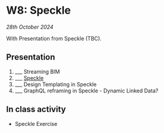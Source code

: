 # W8: Speckle

*28th October 2024*

With Presentation from Speckle (TBC).

## Presentation
1. ___ Streaming BIM
2. ___ [Speckle]
3. ___ Design Templating in Speckle
4. ___ GraphQL reframing in Speckle - Dynamic Linked Data?

## In class activity
* Speckle Exercise


[Speckle]: /Concepts/Speckle.md
